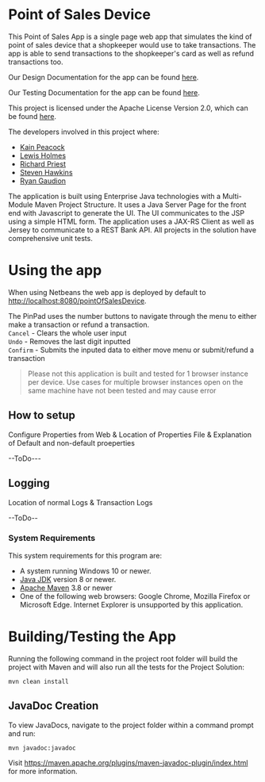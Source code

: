 
# Point of Sales Device
This Point of Sales App is a single page web app that simulates the kind of point of sales device that a shopkeeper would use to take transactions. The app is able to send transactions to the shopkeeper's card as well as refund transactions too.

Our Design Documentation for the app can be found [here](https://github.com/RyanGaudion/COM528-Assignment1/blob/dev/documentation/designDoc.md).

Our Testing Documentation for the app can be found [here](https://github.com/RyanGaudion/COM528-Assignment1/blob/dev/documentation/testDoc.md).

This project is licensed under the Apache License Version 2.0, which can be found [here](https://github.com/RyanGaudion/COM528-Assignment1/blob/dev/LICENSE).

The developers involved in this project where:
- [Kain Peacock](https://github.com/kvpeacock)
- [Lewis Holmes](https://github.com/lewis-holmes-98)
- [Richard Priest](https://github.com/RPriestUK)
- [Steven Hawkins](https://github.com/5hawks48)
- [Ryan Gaudion](https://github.com/RyanGaudion)

The application is built using Enterprise Java technologies with a Multi-Module Maven Project Structure. It uses a Java Server Page for the front end with Javascript to generate the UI. The UI communicates to the JSP using a simple HTML form. The application uses a JAX-RS Client as well as Jersey to communicate to a REST Bank API. All projects in the solution have comprehensive unit tests. 

# Using the app
When using Netbeans the web app is deployed by default to [http://localhost:8080/pointOfSalesDevice](http://localhost:8080/pointOfSalesDevice).

The PinPad uses the number buttons to navigate through the menu to either make a transaction or refund a transaction.  
`Cancel` - Clears the whole user input  
`Undo` - Removes the last digit inputted  
`Confirm` - Submits the inputed data to either move menu or submit/refund a transaction  

> Please not this application is built and tested for 1 browser instance per device. Use cases for multiple browser instances open on the same machine have not been tested and may cause error

## How to setup

Configure Properties from Web & Location of Properties File & Explanation of Default and non-default proeperties  

--ToDo---

## Logging
Location of normal Logs & Transaction Logs   

--ToDo--

### System Requirements
This system requirements for this program are:
- A system running Windows 10 or newer.
- [Java JDK](https://www.oracle.com/java/technologies/downloads/#java8) version 8 or newer.
- [Apache Maven](https://maven.apache.org/install.html) 3.8 or newer
- One of the following web browsers: Google Chrome, Mozilla Firefox or Microsoft Edge. Internet Explorer is unsupported by this application.

# Building/Testing the App
Running the following command in the project root folder will build the project with Maven and will also run all the tests for the Project Solution:

`mvn clean install`

## JavaDoc Creation
To view JavaDocs, navigate to the project folder within a command prompt and run:

`mvn javadoc:javadoc`

Visit https://maven.apache.org/plugins/maven-javadoc-plugin/index.html for more information.



